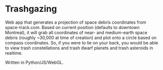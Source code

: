 # Trashgazing
Web app that generates a projection of space debris coordinates from space-track.com.
Based on current position (defaults to downtown Montreal), it will grab all coordinates
of near- and medium-earth space debris (roughly ~30,000 at time of creation) and plot
onto a circle based on compass coordinates. So, if you were to lie on your back, you 
would be able to view trash constellations and trash dwarf planets and trash asteroids
in realtime. 

Written in Python/JS/WebGL. 
